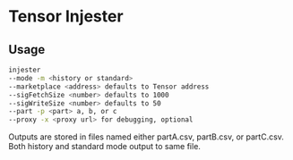 
# Tensor Injester



## Usage

```bash
injester
--mode -m <history or standard>
--marketplace <address> defaults to Tensor address
--sigFetchSize <number> defaults to 1000
--sigWriteSize <number> defaults to 50
--part -p <part> a, b, or c
--proxy -x <proxy url> for debugging, optional

```

Outputs are stored in files named either partA.csv, partB.csv, or partC.csv. Both history and standard mode output to same file.
